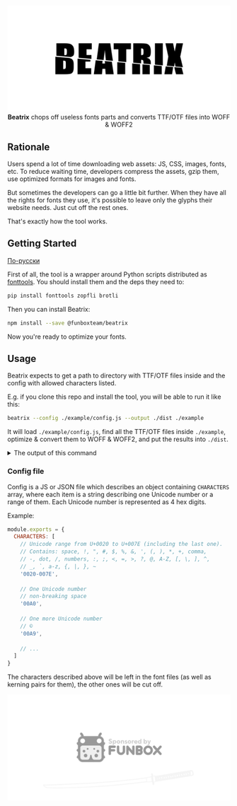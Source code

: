 <div align="center">
  <img src="logo-top.svg" alt="Beatrix logo: “BEATRIX” cut into two pieces by katana" />
</div> 

<div align="center">
  <b>Beatrix</b> chops off useless fonts parts and converts TTF/OTF files into WOFF & WOFF2
</div> 

## Rationale

Users spend a lot of time downloading web assets: JS, CSS, images, fonts, etc.
To reduce waiting time, developers compress the assets, gzip them, use optimized formats for images and fonts.

But sometimes the developers can go a little bit further. When they have all the rights for fonts they use,
it's possible to leave only the glyphs their website needs. Just cut off the rest ones.

That's exactly how the tool works.

## Getting Started

[По-русски](./README.ru.md)

First of all, the tool is a wrapper around Python scripts distributed as [fonttools](https://github.com/fonttools/fonttools).
You should install them and the deps they need to:

```sh
pip install fonttools zopfli brotli
```

Then you can install Beatrix:

```sh
npm install --save @funboxteam/beatrix
```

Now you're ready to optimize your fonts.

## Usage

Beatrix expects to get a path to directory with TTF/OTF files inside and the config with allowed characters listed.

E.g. if you clone this repo and install the tool, you will be able to run it like this:

```sh
beatrix --config ./example/config.js --output ./dist ./example
``` 

It will load `./example/config.js`, find all the TTF/OTF files inside `./example`, optimize & convert them to WOFF & WOFF2,
and put the results into `./dist`.

<details>
<summary>The output of this command</summary>

```text
$ beatrix --config ./example/config.js --output ./dist ./example
Output dir cleared.
------------------------
Start processing '/tmp/beatrix/example/Roboto/bold--italic.ttf'...
Dest dir created: '/tmp/beatrix/dist/Roboto'.
TTF subset: 171 Kb → 33 Kb (−80%).
TTF created.
WOFF created.
WOFF2 created.
Completed processing '/tmp/beatrix/example/Roboto/bold--italic.ttf'.
------------------------
Start processing '/tmp/beatrix/example/Roboto/bold.ttf'...
Dest dir created: '/tmp/beatrix/dist/Roboto'.
TTF subset: 167 Kb → 32 Kb (−80%).
TTF created.
WOFF created.
WOFF2 created.
Completed processing '/tmp/beatrix/example/Roboto/bold.ttf'.
------------------------
Start processing '/tmp/beatrix/example/Roboto/light--italic.ttf'...
Dest dir created: '/tmp/beatrix/dist/Roboto'.
TTF subset: 173 Kb → 34 Kb (−80%).
TTF created.
WOFF created.
WOFF2 created.
Completed processing '/tmp/beatrix/example/Roboto/light--italic.ttf'.
------------------------
Start processing '/tmp/beatrix/example/Roboto/light.ttf'...
Dest dir created: '/tmp/beatrix/dist/Roboto'.
TTF subset: 167 Kb → 32 Kb (−80%).
TTF created.
WOFF created.
WOFF2 created.
Completed processing '/tmp/beatrix/example/Roboto/light.ttf'.
------------------------
Start processing '/tmp/beatrix/example/Roboto/regular--italic.ttf'...
Dest dir created: '/tmp/beatrix/dist/Roboto'.
TTF subset: 170 Kb → 33 Kb (−80%).
TTF created.
WOFF created.
WOFF2 created.
Completed processing '/tmp/beatrix/example/Roboto/regular--italic.ttf'.
------------------------
Start processing '/tmp/beatrix/example/Roboto/regular.ttf'...
Dest dir created: '/tmp/beatrix/dist/Roboto'.
TTF subset: 168 Kb → 32 Kb (−80%).
TTF created.
WOFF created.
WOFF2 created.
Completed processing '/tmp/beatrix/example/Roboto/regular.ttf'.
------------------------
Start processing '/tmp/beatrix/example/Roboto/thin--italic.ttf'...
Dest dir created: '/tmp/beatrix/dist/Roboto'.
TTF subset: 172 Kb → 34 Kb (−80%).
TTF created.
WOFF created.
WOFF2 created.
Completed processing '/tmp/beatrix/example/Roboto/thin--italic.ttf'.
------------------------
Start processing '/tmp/beatrix/example/Roboto/thin.ttf'...
Dest dir created: '/tmp/beatrix/dist/Roboto'.
TTF subset: 168 Kb → 32 Kb (−80%).
TTF created.
WOFF created.
WOFF2 created.
Completed processing '/tmp/beatrix/example/Roboto/thin.ttf'.
------------------------
Done.
```
</details>

### Config file

Config is a JS or JSON file which describes an object containing `CHARACTERS` array, where each item is a string
describing one Unicode number or a range of them. Each Unicode number is represented as 4 hex digits.

Example:

```js
module.exports = {
  CHARACTERS: [
    // Unicode range from U+0020 to U+007E (including the last one).
    // Contains: space, !, ", #, $, %, &, ', (, ), *, +, comma, 
    // -, dot, /, numbers, :, ;, <, =, >, ?, @, A-Z, [, \, ], ^,
    // _, `, a-z, {, |, }, ~
    '0020-007E',

    // One Unicode number
    // non-breaking space
    '00A0',

    // One more Unicode number
    // ©
    '00A9',
 
    // ...
  ]
}
```

The characters described above will be left in the font files (as well as kerning pairs for them), the other ones will be cut off.

[![Sponsored by FunBox](logo-bottom.svg)](https://funbox.ru)
